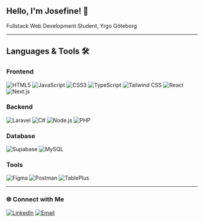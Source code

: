 ## Hello, I'm Josefine! 👋

Fullstack Web Development Student, Yrgo Göteborg 

---

## Languages & Tools 🛠️

### Frontend

![HTML5](https://img.shields.io/badge/-HTML5-E34F26?logo=html5&logoColor=white&style=flat)
![JavaScript](https://img.shields.io/badge/-JavaScript-F7DF1E?logo=javascript&logoColor=black&style=flat)
![CSS3](https://img.shields.io/badge/-CSS3-1572B6?logo=css3&logoColor=white&style=flat)
![TypeScript](https://img.shields.io/badge/-TypeScript-3178C6?logo=typescript&logoColor=white&style=flat)
![Tailwind CSS](https://img.shields.io/badge/-Tailwind%20CSS-06B6D4?logo=tailwindcss&logoColor=white&style=flat)
![React](https://img.shields.io/badge/-React-61DAFB?logo=react&logoColor=black&style=flat)
![Next.js](https://img.shields.io/badge/-Next.js-000000?logo=nextdotjs&logoColor=white&style=flat)

### Backend

![Laravel](https://img.shields.io/badge/-Laravel-FF2D20?logo=laravel&logoColor=white&style=flat)
![C#](https://img.shields.io/badge/-C%23-239120?logo=csharp&logoColor=white&style=flat)
![Node.js](https://img.shields.io/badge/-Node.js-339933?logo=nodedotjs&logoColor=white&style=flat)
![PHP](https://img.shields.io/badge/-PHP-777BB4?logo=php&logoColor=white&style=flat)

### Database

![Supabase](https://img.shields.io/badge/-Supabase-3ECF8E?logo=supabase&logoColor=white&style=flat)
![MySQL](https://img.shields.io/badge/-MySQL-4479A1?logo=mysql&logoColor=white&style=flat)

### Tools
![Figma](https://img.shields.io/badge/-Figma-F24E1E?logo=figma&logoColor=white&style=flat)
![Postman](https://img.shields.io/badge/-Postman-FF6C37?logo=postman&logoColor=white&style=flat)
![TablePlus](https://img.shields.io/badge/-TablePlus-FDFF70?logo=tableplus&logoColor=black&style=flat)


---

### 🌐 Connect with Me
[![LinkedIn](https://img.shields.io/badge/-LinkedIn-blue?logo=linkedin&logoColor=white&style=flat)](https://www.linkedin.com/in/josefine-ahlstrand-b2339634b/)
[![Email](https://img.shields.io/badge/-Email-D14836?logo=gmail&logoColor=white&style=flat)](mailto:josefineahlstrand@live.se)